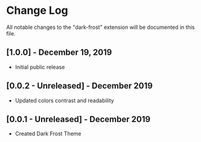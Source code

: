 # Change Log

All notable changes to the "dark-frost" extension will be documented in this file.

## [1.0.0] - December 19, 2019

- Initial public release

## [0.0.2 - Unreleased] - December 2019

- Updated colors contrast and readability

## [0.0.1 - Unreleased] - December 2019

- Created Dark Frost Theme
